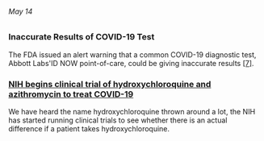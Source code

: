 ###### May 14

### Inaccurate Results of COVID-19 Test

The FDA issued an alert warning that a common COVID-19 diagnostic test, Abbott Labs'ID NOW point-of-care, could be giving inaccurate results [[7]](https://www.nbcnews.com/health/health-news/coronavirus-timeline-tracking-critical-moments-covid-19-n1154341).


### [NIH begins clinical trial of hydroxychloroquine and azithromycin to treat COVID-19](https://www.niaid.nih.gov/news-events/nih-begins-clinical-trial-hydroxychloroquine-and-azithromycin-treat-covid-19?utm_campaign=+42704840&utm_content=&utm_medium=email&utm_source=govdelivery&utm_term=)

We have heard the name hydroxychloroquine thrown around a lot, the NIH has started running clinical trials to see whether there is an actual difference if a patient takes hydroxychloroquine.